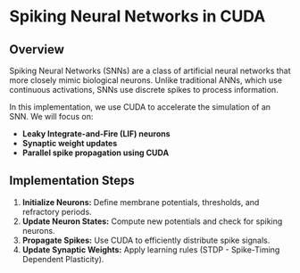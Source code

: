 # Spiking Neural Networks in CUDA 

## Overview
Spiking Neural Networks (SNNs) are a class of artificial neural networks that more closely mimic biological neurons. Unlike traditional ANNs, which use continuous activations, SNNs use discrete spikes to process information.

In this implementation, we use CUDA to accelerate the simulation of an SNN. We will focus on:
- **Leaky Integrate-and-Fire (LIF) neurons**
- **Synaptic weight updates**
- **Parallel spike propagation using CUDA**

## Implementation Steps
1. **Initialize Neurons:** Define membrane potentials, thresholds, and refractory periods.
2. **Update Neuron States:** Compute new potentials and check for spiking neurons.
3. **Propagate Spikes:** Use CUDA to efficiently distribute spike signals.
4. **Update Synaptic Weights:** Apply learning rules (STDP - Spike-Timing Dependent Plasticity).
